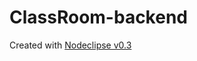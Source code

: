 # ClassRoom-backend


Created with [Nodeclipse v0.3](https://github.com/Nodeclipse/nodeclipse-1)   
